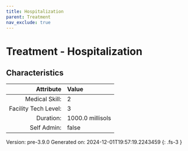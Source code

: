 ```yaml
---
title: Hospitalization
parent: Treatment
nav_exclude: true
---
```

# Treatment - Hospitalization

## Characteristics

| Attribute      | Value |
|--------:|:------|
|Medical Skill:|2|
|Facility Tech Level:|3|
|Duration:|1000.0 millisols|
|Self Admin:|false|

Version: pre-3.9.0 Generated on: 2024-12-01T19:57:19.2243459
{: .fs-3 }